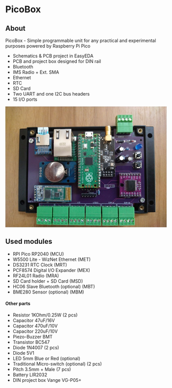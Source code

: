 # PicoBox

## About
PicoBox - Simple programmable unit for any practical and experimental purposes powered by Raspberry Pi Pico

- Schematics & PCB project in EasyEDA
- PCB and project box designed for DIN rail
- Bluetooth
- IMS Radio + Ext. SMA
- Ethernet
- RTC
- SD Card
- Two UART and one I2C bus headers
- 15 I/O ports

![Board photo](photo/picobox.jpg)

## Used modules
- RPI Pico RP2040 (MCU)
- W5500 Lite - WizNet Ethernet (MET)
- DS3231 RTC Clock (MRT)
- PCF8574 Digital I/O Expander (MEX)
- RF24L01 Radio (MRA)
- SD Card holder + SD Card (MSD)
- HC06 Slave Bluetooth (optional) (MBT)
- BME280 Sensor (optional) (MBM)

#### Other parts
- Resistor 1KOhm/0.25W (2 pcs)
- Capacitor 47uF/16V
- Capacitor 470uF/10V
- Capacitor 220uF/10V
- Piezo-Buzzer BMT
- Transistor BC547
- Diode 1N4007 (2 pcs)
- Diode 5V1
- LED 5mm Blue or Red (optional)
- Traditional Micro-switch (optional) (2 pcs)
- Pitch 3.5mm + Male (7 pcs)
- Battery LIR2032
- DIN project box Vange VG-P05+
